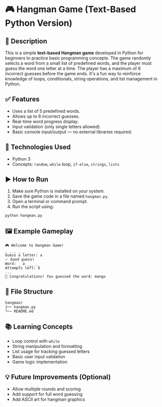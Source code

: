 # 🎮 Hangman Game (Text-Based Python Version)

## 📌 Description
This is a simple **text-based Hangman game** developed in Python for beginners to practice basic programming concepts. 
The game randomly selects a word from a small list of predefined words, and the player must guess the word one letter at a time. 
The player has a maximum of 6 incorrect guesses before the game ends. It's a fun way to reinforce knowledge of loops, conditionals, 
string operations, and list management in Python.

## ✅ Features
- Uses a list of 5 predefined words.
- Allows up to 6 incorrect guesses.
- Real-time word progress display.
- Input validation (only single letters allowed).
- Basic console input/output — no external libraries required.

## 🔧 Technologies Used
- Python 3
- Concepts: `random`, `while` loop, `if-else`, `strings`, `lists`

## ▶️ How to Run
1. Make sure Python is installed on your system.
2. Save the game code in a file named `hangman.py`.
3. Open a terminal or command prompt.
4. Run the script using:

```
python hangman.py
```

## 🖼️ Example Gameplay

```
🎮 Welcome to Hangman Game!
_ _ _ _ _
Guess a letter: a
✅ Good guess!
Word: _ a _ _ _
Attempts left: 6
...
🎉 Congratulations! You guessed the word: mango
```

## 📁 File Structure

```
hangman/
├── hangman.py
└── README.md
```

## 📚 Learning Concepts
- Loop control with `while`
- String manipulation and formatting
- List usage for tracking guessed letters
- Basic user input validation
- Game logic implementation

## 💡 Future Improvements (Optional)
- Allow multiple rounds and scoring
- Add support for full word guessing
- Add ASCII art for hangman graphics